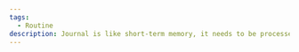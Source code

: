 ```yaml
---
tags:
  - Routine
description: Journal is like short-term memory, it needs to be processed later
---
```

